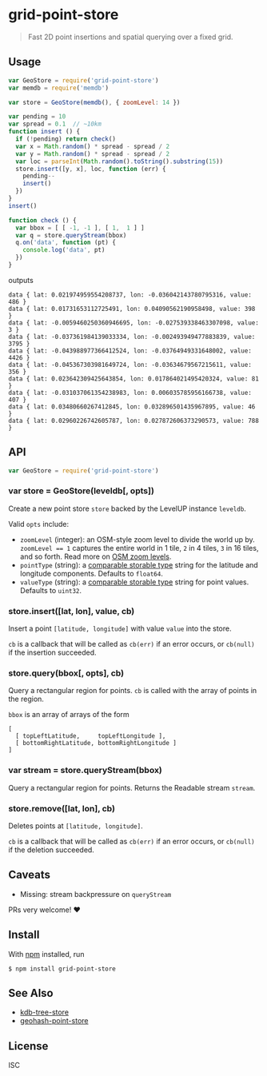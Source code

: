 # grid-point-store

> Fast 2D point insertions and spatial querying over a fixed grid.

## Usage

```js
var GeoStore = require('grid-point-store')
var memdb = require('memdb')

var store = GeoStore(memdb(), { zoomLevel: 14 })

var pending = 10
var spread = 0.1  // ~10km
function insert () {
  if (!pending) return check()
  var x = Math.random() * spread - spread / 2
  var y = Math.random() * spread - spread / 2
  var loc = parseInt(Math.random().toString().substring(15))
  store.insert([y, x], loc, function (err) {
    pending--
    insert()
  })
}
insert()

function check () {
  var bbox = [ [ -1, -1 ], [ 1,  1 ] ]
  var q = store.queryStream(bbox)
  q.on('data', function (pt) {
    console.log('data', pt)
  })
}
```

outputs

```
data { lat: 0.021974959554208737, lon: -0.036042143780795316, value: 486 }
data { lat: 0.01731653112725491, lon: 0.04090562190958498, value: 398 }
data { lat: -0.0059460250360946695, lon: -0.027539338463307098, value: 3 }
data { lat: -0.037361984139033334, lon: -0.002493949477883839, value: 3795 }
data { lat: -0.043988977366412524, lon: -0.03764949331648002, value: 4426 }
data { lat: -0.045367303981649724, lon: -0.03634679567215611, value: 356 }
data { lat: 0.023642309425643854, lon: 0.017864021495420324, value: 81 }
data { lat: -0.031037061354238983, lon: 0.006035785956166738, value: 407 }
data { lat: 0.03480660267412845, lon: 0.032896501435967895, value: 46 }
data { lat: 0.02960226742605787, lon: 0.027872606373290573, value: 788 }
```

## API

```js
var GeoStore = require('grid-point-store')
```

### var store = GeoStore(leveldb[, opts])

Create a new point store `store` backed by the LevelUP instance `leveldb`.

Valid `opts` include:

- `zoomLevel` (integer): an OSM-style zoom level to divide the world up by.
  `zoomLevel == 1` captures the entire world in 1 tile, `2` in 4 tiles, `3` in
  16 tiles, and so forth. Read more on [OSM zoom
  levels](wiki.openstreetmap.org/wiki/Zoom_levels).
- `pointType` (string): a [comparable storable
  type](https://github.com/substack/comparable-storable-types) string for the
  latitude and longitude components. Defaults to `float64`.
- `valueType` (string): a [comparable storable
  type](https://github.com/substack/comparable-storable-types) string for
  point values. Defaults to `uint32`.

### store.insert([lat, lon], value, cb)

Insert a point `[latitude, longitude]` with value `value` into the store.

`cb` is a callback that will be called as `cb(err)` if an error occurs, or
`cb(null)` if the insertion succeeded.

### store.query(bbox[, opts], cb)

Query a rectangular region for points. `cb` is called with the array of points
in the region.

`bbox` is an array of arrays of the form

```
[
  [ topLeftLatitude,     topLeftLongitude ],
  [ bottomRightLatitude, bottomRightLongitude ]
]
```

### var stream = store.queryStream(bbox)

Query a rectangular region for points. Returns the Readable stream `stream`.

### store.remove([lat, lon], cb)

Deletes points at `[latitude, longitude]`.

`cb` is a callback that will be called as `cb(err)` if an error occurs, or
`cb(null)` if the deletion succeeded.

## Caveats

- Missing: stream backpressure on `queryStream`

PRs very welcome! :heart:

## Install

With [npm](https://npmjs.org/) installed, run

```
$ npm install grid-point-store
```

## See Also

- [kdb-tree-store](https://github.com/peermaps/kdb-tree-store)
- [geohash-point-store](https://github.com/noffle/geohash-point-store)

## License

ISC
